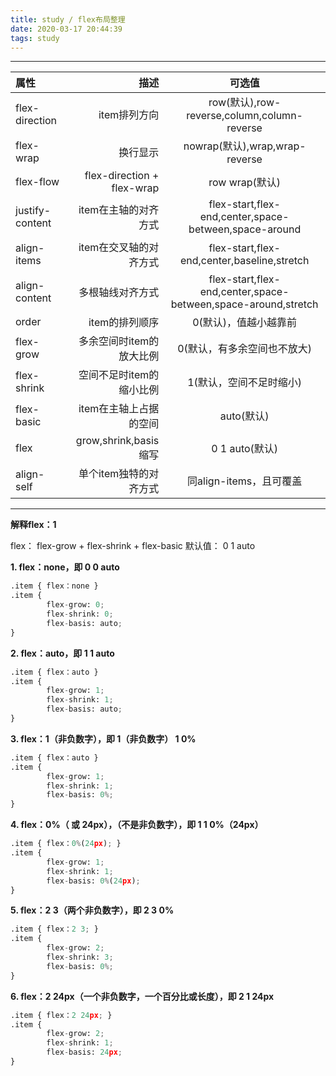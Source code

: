 ```yaml
---
title: study / flex布局整理
date: 2020-03-17 20:44:39
tags: study
---
```


----------------------------------


|  属性 | 描述  | 可选值|
| :-------- | --------: | :--: |
| flex-direction |  item排列方向   | row(默认),row-reverse,column,column-reverse  |
| flex-wrap |  换行显示  | nowrap(默认),wrap,wrap-reverse  |
| flex-flow | flex-direction + flex-wrap  | row wrap(默认)  |
| justify-content | item在主轴的对齐方式  | flex-start,flex-end,center,space-between,space-around  |
| align-items | item在交叉轴的对齐方式  | flex-start,flex-end,center,baseline,stretch  |
| align-content | 多根轴线对齐方式  | flex-start,flex-end,center,space-between,space-around,stretch |
| order | item的排列顺序  | 0(默认)，值越小越靠前 |
| flex-grow | 多余空间时item的放大比例  | 0(默认，有多余空间也不放大) |
| flex-shrink | 空间不足时item的缩小比例  | 1(默认，空间不足时缩小)  |
| flex-basic | item在主轴上占据的空间  | auto(默认)  |
| flex | grow,shrink,basis缩写  | 0 1 auto(默认)  |
| align-self | 单个item独特的对齐方式  | 同align-items，且可覆盖  |



----------------------------------

**解释flex：1**

flex： flex-grow  +  flex-shrink  +  flex-basic   默认值： 0 1 auto

**1. flex：none，即 0 0 auto**
``` python
.item { flex：none }
.item {
        flex-grow: 0;
        flex-shrink: 0;
        flex-basis: auto;
}
```
**2. flex：auto，即 1 1 auto**
``` python
.item { flex：auto }
.item {
        flex-grow: 1;
        flex-shrink: 1;
        flex-basis: auto;
}
```
**3. flex：1（非负数字），即 1（非负数字）  1  0%**
``` python
.item { flex：auto }
.item {
        flex-grow: 1;
        flex-shrink: 1;
        flex-basis: 0%;
}
```
**4. flex：0%（ 或 24px），（不是非负数字），即 1  1  0%（24px）**
``` python
.item { flex：0%(24px); }
.item {
        flex-grow: 1;
        flex-shrink: 1;
        flex-basis: 0%(24px);
}
```
**5. flex：2 3（两个非负数字），即 2  3  0%**
``` python
.item { flex：2 3; }
.item {
        flex-grow: 2;
        flex-shrink: 3;
        flex-basis: 0%;
}
```
**6. flex：2 24px（一个非负数字，一个百分比或长度），即 2  1  24px**
``` python
.item { flex：2 24px; }
.item {
        flex-grow: 2;
        flex-shrink: 1;
        flex-basis: 24px;
}
```